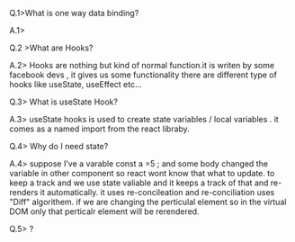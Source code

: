Q.1>What is one way data binding?

A.1>

Q.2 >What are Hooks?

A.2> Hooks are nothing but kind of normal function.it is writen by some facebook devs , it gives us some functionality there are different type of hooks like useState, useEffect etc...

Q.3> What is useState Hook?

A.3> useState hooks is used to create state variables / local variables . it comes as a named import from the react libraby.


Q.4> Why do I need state?

A.4> suppose I've a varable const a =5 ;
and some body changed the variable in other component so react wont know that what to update. to keep a track and we use state valiable and it keeps a track of that and re-renders it automatically.
it uses re-concileation and re-conciliation uses "Diff" algorithem. if we are changing the perticulal element so in the virtual DOM only that perticalr element will be rerendered.


Q.5> ?


